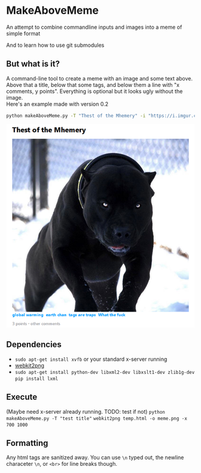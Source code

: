 # MakeAboveMeme
An attempt to combine commandline inputs and images into a meme of simple format

And to learn how to use git submodules
## But what is it?
A command-line tool to create a meme with an image and some text above. Above that a title, below that some tags, and below them a line with "x comments, y points". Everything is optional but it looks ugly without the image.  
Here's an example made with version 0.2
```bash
python makeAboveMeme.py -T "Thest of the Mhemery" -i "https://i.imgur.com/Y3w71er.jpg" --tag "global warming" --tag "earth chan" --tag "tags are traps" --tag "What the fuck" -c "other" -p 3
```
![invisible john cena](./docs/meme.png)

## Dependencies
* `sudo apt-get install xvfb` or your standard x-server running
* [webkit2png](https://stackoverflow.com/a/48537053/2550406)
* `sudo apt-get install python-dev libxml2-dev libxslt1-dev zlib1g-dev`
  `pip install lxml`

## Execute
(Maybe need x-server already running. TODO: test if not)
`python makeAboveMeme.py -T "test title"`
`webkit2png temp.html -o meme.png -x 700 1000`

## Formatting
Any html tags are sanitized away. You can use `\n` typed out, the newline characeter `\n`, or `<br>` for line breaks though.
